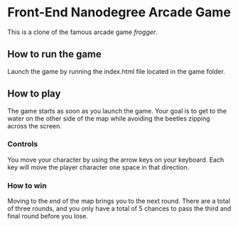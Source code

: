 # Front-End Nanodegree Arcade Game
This is a clone of the famous arcade game _frogger_.

## How to run the game
Launch the game by running the index.html file located in the game folder.

## How to play
The game starts as soon as you launch the game. Your goal is to get to the water on the other side of the map while avoiding the beetles zipping across the screen.

### Controls
You move your character by using the arrow keys on your keyboard. Each key will move the player character one space in that direction.

### How to win
Moving to the end of the map brings you to the next round. There are a total of three rounds, and you only have a total of 5 chances to pass the third and final round before you lose.
